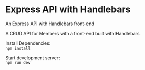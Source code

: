 # Express API with Handlebars
An Express API with Handlebars front-end

A CRUD API for Members with a front-end built with Handlebars

Install Dependencies: <br/>
<code>npm install</code>

Start development server: <br/>
<code>npm run dev</code>
